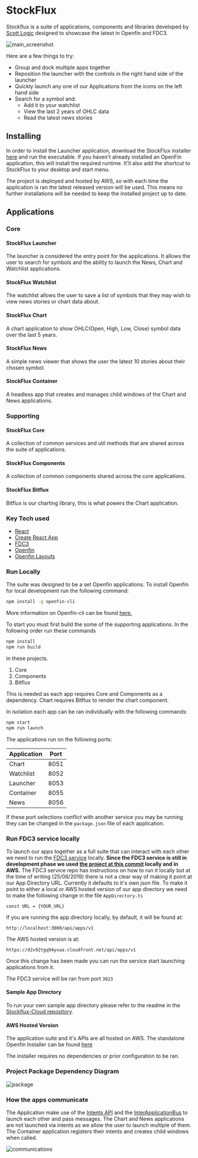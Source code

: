 # StockFlux

Stockflux is a suite of applications, components and libraries developed by [Scott Logic](http://www.scottlogic.com) designed to showcase the latest in Openfin and FDC3.

![main_screenshot](https://user-images.githubusercontent.com/2376919/60515108-d3ae6e00-9cd2-11e9-82b9-12a401a37a2f.png)

Here are a few things to try:

- Group and dock multiple apps together
- Reposition the launcher with the controls in the right hand side of the launcher
- Quickly launch any one of our Applications from the icons on the left hand side
- Search for a symbol and:
  - Add it to your watchlist
  - View the last 2 years of OHLC data
  - Read the latest news stories

## Installing

In order to install the Launcher application, download the StockFlux installer [here](https://install.openfin.co/download/?os=win&config=https%3A%2F%2Fstockflux.scottlogic.com%2Fapi%2Fapps%2Fv1%2Fstockflux-launcher%2Fapp.json&fileName=stockflux&unzipped=true) and run the executable. If you haven't already installed an OpenFin application, this will install the required runtime. It'll also add the shortcut to StockFlux to your desktop and start menu.

The project is deployed and hosted by AWS, so with each time the application is ran the latest released version will be used. This means no further installations will be needed to keep the installed project up to date.

## Applications

### Core

#### StockFlux Launcher

The launcher is considered the entry point for the applications. It allows the user to search for symbols and the ability to launch the News, Chart and Watchlist applications.

#### StockFlux Watchlist

The watchlist allows the user to save a list of symbols that they may wish to view news stories or chart data about.

#### StockFlux Chart

A chart application to show OHLC(Open, High, Low, Close) symbol data over the last 5 years.

#### StockFlux News

A simple news viewer that shows the user the latest 10 stories about their chosen symbol.

#### StockFlux Container

A headless app that creates and manages child windows of the Chart and News applications.

### Supporting

#### StockFlux Core

A collection of common services and util methods that are shared across the suite of applications.

#### StockFlux Components

A collection of common components shared across the core applications.

#### StockFlux Bitflux

Bitflux is our charting library, this is what powers the Chart application.

### Key Tech used

- [React](https://reactjs.org/)
- [Create React App](https://facebook.github.io/create-react-app/)
- [FDC3](https://fdc3.finos.org/)
- [Openfin](https://developers.openfin.co/docs)
- [Openfin Layouts](https://developers.openfin.co/docs/layouts-api)

### Run Locally

The suite was designed to be a set Openfin applications. To install Openfin for local development run the following command:

```bash
npm install -g openfin-cli
```

More information on Openfin-cli can be found [here.](https://github.com/openfin/openfin-cli)

To start you must first build the some of the supporting applications.
In the following order run these commands

```bash
npm install
npm run build
```

in these projects.

1. Core
2. Components
3. Bitflux

This is needed as each app requires Core and Components as a dependency. Chart requires Bitflux to render the chart component.

In isolation each app can be ran individually with the following commands:

```bash
npm start
npm run launch
```

The applications run on the following ports:

Application | Port
--- | ---
Chart | 8051
Watchlist | 8052
Launcher | 8053
Container | 8055
News | 8056

If these port selections conflict with another service you may be running they can be changed in the `package.json` file of each application.

### Run FDC3 service locally

To launch our apps together as a full suite that can interact with each other we need to run the [FDC3 service](https://github.com/HadoukenIO/fdc3-service) locally. **Since the FDC3 service is still in development phase we used [the project at this commit](https://github.com/HadoukenIO/fdc3-service/tree/0b0f21f0a7c9ec0cbf67b068bbb20563d2534566) locally and in AWS.** The FDC3 service repo has instructions on how to run it locally but at the time of writing (25/06/2019) there is not a clear way of making it point at our App Directory URL. Currently it defaults to it's own json file. To make it point to either a local or AWS hosted version of our app directory we need to make the following change in the file `AppDirectory.ts`

`const URL = {YOUR_URL}`

If you are running the app directory locally, by default, it will be found at:

`http://localhost:3000/api/apps/v1`

The AWS hosted version is at:

`https://d2v92tgq94yxaa.cloudfront.net/api/apps/v1`

Once this change has been made you can run the service start launching applications from it.

The FDC3 service will be ran from port `3923`

#### Sample App Directory

To run your own sample app directory please refer to the readme in the [Stockflux-Cloud repository](https://github.com/ScottLogic/StockFlux-Cloud).

#### AWS Hosted Version

The application suite and it's APIs are all hosted on AWS. The standalone Openfin Installer can be found [here](https://install.openfin.co/download/?os=win&config=https%3A%2F%2Fstockflux.scottlogic.com%2Fapi%2Fapps%2Fv1%2Fstockflux-launcher%2Fapp.json&fileName=stockflux&unzipped=true)

The installer requires no dependencies or prior configuration to be ran.

### Project Package Dependency Diagram

![package ](./package-dependencies.png)

### How the apps communicate

The Application make use of the [Intents API](https://fdc3.finos.org/docs/1.0/intents-intro) and the [InterApplicationBus](https://developer.openfin.co/jsdocs/stable/fin.desktop.InterApplicationBus.html) to launch each other and pass messages. The Chart and News applications are not launched via intents as we allow the user to launch multiple of them. The Container application registers their intents and creates child windows when called.

![communications](./communication-dependencies.png)
